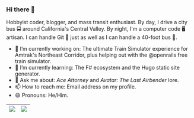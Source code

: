 ### Hi there 👋

Hobbyist coder, blogger, and mass transit enthusiast. By day, I drive a city bus 🚍 around California's Central Valley. By night, I'm a computer code 🖥️ artisan. I can handle Git 🔀 just as well as I can handle a 40-foot bus 🚌.

- 🔭 I’m currently working on: The ultimate Train Simulator experience for Amtrak's Northeast Corridor, plus helping out with the @openrails free train simulator.
- 🌱 I’m currently learning: The F# ecosystem and the Hugo static site generator.
- 💬 Ask me about: *Ace Attorney* and *Avatar: The Last Airbender* lore.
- 📫 How to reach me: Email address on my profile.
- 😄 Pronouns: He/Him.

| <a href="https://github.com/anuraghazra/github-readme-stats"><img align="center" src="https://github-readme-stats.vercel.app/api?username=YoRyan&hide_border=true"></a> | <a href="https://github.com/anuraghazra/convoychat"><img align="center" src="https://github-readme-stats.vercel.app/api/top-langs/?username=YoRyan&layout=compact&exclude_repo=openrails-timetables&hide_border=true"></a> |
| --- | --- |
